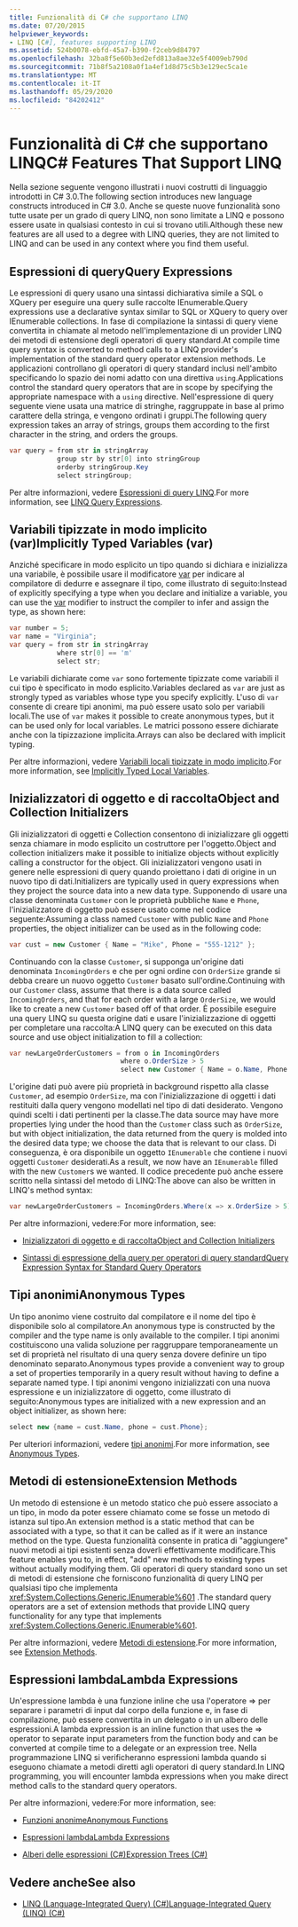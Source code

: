 ```yaml
---
title: Funzionalità di C# che supportano LINQ
ms.date: 07/20/2015
helpviewer_keywords:
- LINQ [C#], features supporting LINQ
ms.assetid: 524b0078-ebfd-45a7-b390-f2ceb9d84797
ms.openlocfilehash: 32ba8f5e60b3ed2efd813a8ae32e5f4009eb790d
ms.sourcegitcommit: 71b8f5a2108a0f1a4ef1d8d75c5b3e129ec5ca1e
ms.translationtype: MT
ms.contentlocale: it-IT
ms.lasthandoff: 05/29/2020
ms.locfileid: "84202412"
---
```

# <a name="c-features-that-support-linq"></a><span data-ttu-id="6abc8-102">Funzionalità di C# che supportano LINQ</span><span class="sxs-lookup"><span data-stu-id="6abc8-102">C# Features That Support LINQ</span></span>

<span data-ttu-id="6abc8-103">Nella sezione seguente vengono illustrati i nuovi costrutti di linguaggio introdotti in C# 3.0.</span><span class="sxs-lookup"><span data-stu-id="6abc8-103">The following section introduces new language constructs introduced in C# 3.0.</span></span> <span data-ttu-id="6abc8-104">Anche se queste nuove funzionalità sono tutte usate per un grado di query LINQ, non sono limitate a LINQ e possono essere usate in qualsiasi contesto in cui si trovano utili.</span><span class="sxs-lookup"><span data-stu-id="6abc8-104">Although these new features are all used to a degree with LINQ queries, they are not limited to LINQ and can be used in any context where you find them useful.</span></span>

## <a name="query-expressions"></a><span data-ttu-id="6abc8-105">Espressioni di query</span><span class="sxs-lookup"><span data-stu-id="6abc8-105">Query Expressions</span></span>

<span data-ttu-id="6abc8-106">Le espressioni di query usano una sintassi dichiarativa simile a SQL o XQuery per eseguire una query sulle raccolte IEnumerable.</span><span class="sxs-lookup"><span data-stu-id="6abc8-106">Query expressions use a declarative syntax similar to SQL or XQuery to query over IEnumerable collections.</span></span> <span data-ttu-id="6abc8-107">In fase di compilazione la sintassi di query viene convertita in chiamate al metodo nell'implementazione di un provider LINQ dei metodi di estensione degli operatori di query standard.</span><span class="sxs-lookup"><span data-stu-id="6abc8-107">At compile time query syntax is converted to method calls to a LINQ provider's implementation of the standard query operator extension methods.</span></span> <span data-ttu-id="6abc8-108">Le applicazioni controllano gli operatori di query standard inclusi nell'ambito specificando lo spazio dei nomi adatto con una direttiva `using`.</span><span class="sxs-lookup"><span data-stu-id="6abc8-108">Applications control the standard query operators that are in scope by specifying the appropriate namespace with a `using` directive.</span></span> <span data-ttu-id="6abc8-109">Nell'espressione di query seguente viene usata una matrice di stringhe, raggruppate in base al primo carattere della stringa, e vengono ordinati i gruppi.</span><span class="sxs-lookup"><span data-stu-id="6abc8-109">The following query expression takes an array of strings, groups them according to the first character in the string, and orders the groups.</span></span>

```csharp
var query = from str in stringArray
            group str by str[0] into stringGroup
            orderby stringGroup.Key
            select stringGroup;
```

<span data-ttu-id="6abc8-110">Per altre informazioni, vedere [Espressioni di query LINQ](../../../linq/index.md).</span><span class="sxs-lookup"><span data-stu-id="6abc8-110">For more information, see [LINQ Query Expressions](../../../linq/index.md).</span></span>

## <a name="implicitly-typed-variables-var"></a><span data-ttu-id="6abc8-111">Variabili tipizzate in modo implicito (var)</span><span class="sxs-lookup"><span data-stu-id="6abc8-111">Implicitly Typed Variables (var)</span></span>

<span data-ttu-id="6abc8-112">Anziché specificare in modo esplicito un tipo quando si dichiara e inizializza una variabile, è possibile usare il modificatore [var](../../../language-reference/keywords/var.md) per indicare al compilatore di dedurre e assegnare il tipo, come illustrato di seguito:</span><span class="sxs-lookup"><span data-stu-id="6abc8-112">Instead of explicitly specifying a type when you declare and initialize a variable, you can use the [var](../../../language-reference/keywords/var.md) modifier to instruct the compiler to infer and assign the type, as shown here:</span></span>

```csharp
var number = 5;
var name = "Virginia";
var query = from str in stringArray
            where str[0] == 'm'
            select str;
```

<span data-ttu-id="6abc8-113">Le variabili dichiarate come `var` sono fortemente tipizzate come variabili il cui tipo è specificato in modo esplicito.</span><span class="sxs-lookup"><span data-stu-id="6abc8-113">Variables declared as `var` are just as strongly typed as variables whose type you specify explicitly.</span></span> <span data-ttu-id="6abc8-114">L'uso di `var` consente di creare tipi anonimi, ma può essere usato solo per variabili locali.</span><span class="sxs-lookup"><span data-stu-id="6abc8-114">The use of `var` makes it possible to create anonymous types, but it can be used only for local variables.</span></span> <span data-ttu-id="6abc8-115">Le matrici possono essere dichiarate anche con la tipizzazione implicita.</span><span class="sxs-lookup"><span data-stu-id="6abc8-115">Arrays can also be declared with implicit typing.</span></span>

<span data-ttu-id="6abc8-116">Per altre informazioni, vedere [Variabili locali tipizzate in modo implicito](../../classes-and-structs/implicitly-typed-local-variables.md).</span><span class="sxs-lookup"><span data-stu-id="6abc8-116">For more information, see [Implicitly Typed Local Variables](../../classes-and-structs/implicitly-typed-local-variables.md).</span></span>

## <a name="object-and-collection-initializers"></a><span data-ttu-id="6abc8-117">Inizializzatori di oggetto e di raccolta</span><span class="sxs-lookup"><span data-stu-id="6abc8-117">Object and Collection Initializers</span></span>

<span data-ttu-id="6abc8-118">Gli inizializzatori di oggetti e Collection consentono di inizializzare gli oggetti senza chiamare in modo esplicito un costruttore per l'oggetto.</span><span class="sxs-lookup"><span data-stu-id="6abc8-118">Object and collection initializers make it possible to initialize objects without explicitly calling a constructor for the object.</span></span> <span data-ttu-id="6abc8-119">Gli inizializzatori vengono usati in genere nelle espressioni di query quando proiettano i dati di origine in un nuovo tipo di dati.</span><span class="sxs-lookup"><span data-stu-id="6abc8-119">Initializers are typically used in query expressions when they project the source data into a new data type.</span></span> <span data-ttu-id="6abc8-120">Supponendo di usare una classe denominata `Customer` con le proprietà pubbliche `Name` e `Phone`, l'inizializzatore di oggetto può essere usato come nel codice seguente:</span><span class="sxs-lookup"><span data-stu-id="6abc8-120">Assuming a class named `Customer` with public `Name` and `Phone` properties, the object initializer can be used as in the following code:</span></span>

```csharp
var cust = new Customer { Name = "Mike", Phone = "555-1212" };
```

<span data-ttu-id="6abc8-121">Continuando con la classe `Customer`, si supponga un'origine dati denominata `IncomingOrders` e che per ogni ordine con `OrderSize` grande si debba creare un nuovo oggetto `Customer` basato sull'ordine.</span><span class="sxs-lookup"><span data-stu-id="6abc8-121">Continuing with our `Customer` class, assume that there is a data source called `IncomingOrders`, and that for each order with a large `OrderSize`, we would like to create a new `Customer` based off of that order.</span></span> <span data-ttu-id="6abc8-122">È possibile eseguire una query LINQ su questa origine dati e usare l'inizializzazione di oggetti per completare una raccolta:</span><span class="sxs-lookup"><span data-stu-id="6abc8-122">A LINQ query can be executed on this data source and use object initialization to fill a collection:</span></span>

```csharp
var newLargeOrderCustomers = from o in IncomingOrders
                            where o.OrderSize > 5
                            select new Customer { Name = o.Name, Phone = o.Phone };
```

<span data-ttu-id="6abc8-123">L'origine dati può avere più proprietà in background rispetto alla classe `Customer`, ad esempio `OrderSize`, ma con l'inizializzazione di oggetti i dati restituiti dalla query vengono modellati nel tipo di dati desiderato. Vengono quindi scelti i dati pertinenti per la classe.</span><span class="sxs-lookup"><span data-stu-id="6abc8-123">The data source may have more properties lying under the hood than the `Customer` class such as `OrderSize`, but with object initialization, the data returned from the query is molded into the desired data type; we choose the data that is relevant to our class.</span></span> <span data-ttu-id="6abc8-124">Di conseguenza, è ora disponibile un oggetto `IEnumerable` che contiene i nuovi oggetti `Customer` desiderati.</span><span class="sxs-lookup"><span data-stu-id="6abc8-124">As a result, we now have an `IEnumerable` filled with the new `Customer`s we wanted.</span></span> <span data-ttu-id="6abc8-125">Il codice precedente può anche essere scritto nella sintassi del metodo di LINQ:</span><span class="sxs-lookup"><span data-stu-id="6abc8-125">The above can also be written in LINQ's method syntax:</span></span>

```csharp
var newLargeOrderCustomers = IncomingOrders.Where(x => x.OrderSize > 5).Select(y => new Customer { Name = y.Name, Phone = y.Phone });
```

<span data-ttu-id="6abc8-126">Per altre informazioni, vedere:</span><span class="sxs-lookup"><span data-stu-id="6abc8-126">For more information, see:</span></span>

- [<span data-ttu-id="6abc8-127">Inizializzatori di oggetto e di raccolta</span><span class="sxs-lookup"><span data-stu-id="6abc8-127">Object and Collection Initializers</span></span>](../../classes-and-structs/object-and-collection-initializers.md)

- [<span data-ttu-id="6abc8-128">Sintassi di espressione della query per operatori di query standard</span><span class="sxs-lookup"><span data-stu-id="6abc8-128">Query Expression Syntax for Standard Query Operators</span></span>](./query-expression-syntax-for-standard-query-operators.md)

## <a name="anonymous-types"></a><span data-ttu-id="6abc8-129">Tipi anonimi</span><span class="sxs-lookup"><span data-stu-id="6abc8-129">Anonymous Types</span></span>

<span data-ttu-id="6abc8-130">Un tipo anonimo viene costruito dal compilatore e il nome del tipo è disponibile solo al compilatore.</span><span class="sxs-lookup"><span data-stu-id="6abc8-130">An anonymous type is constructed by the compiler and the type name is only available to the compiler.</span></span> <span data-ttu-id="6abc8-131">I tipi anonimi costituiscono una valida soluzione per raggruppare temporaneamente un set di proprietà nel risultato di una query senza dovere definire un tipo denominato separato.</span><span class="sxs-lookup"><span data-stu-id="6abc8-131">Anonymous types provide a convenient way to group a set of properties temporarily in a query result without having to define a separate named type.</span></span> <span data-ttu-id="6abc8-132">I tipi anonimi vengono inizializzati con una nuova espressione e un inizializzatore di oggetto, come illustrato di seguito:</span><span class="sxs-lookup"><span data-stu-id="6abc8-132">Anonymous types are initialized with a new expression and an object initializer, as shown here:</span></span>

```csharp
select new {name = cust.Name, phone = cust.Phone};
```

<span data-ttu-id="6abc8-133">Per ulteriori informazioni, vedere [tipi anonimi](../../classes-and-structs/anonymous-types.md).</span><span class="sxs-lookup"><span data-stu-id="6abc8-133">For more information, see [Anonymous Types](../../classes-and-structs/anonymous-types.md).</span></span>

## <a name="extension-methods"></a><span data-ttu-id="6abc8-134">Metodi di estensione</span><span class="sxs-lookup"><span data-stu-id="6abc8-134">Extension Methods</span></span>

<span data-ttu-id="6abc8-135">Un metodo di estensione è un metodo statico che può essere associato a un tipo, in modo da poter essere chiamato come se fosse un metodo di istanza sul tipo.</span><span class="sxs-lookup"><span data-stu-id="6abc8-135">An extension method is a static method that can be associated with a type, so that it can be called as if it were an instance method on the type.</span></span> <span data-ttu-id="6abc8-136">Questa funzionalità consente in pratica di "aggiungere" nuovi metodi ai tipi esistenti senza doverli effettivamente modificare.</span><span class="sxs-lookup"><span data-stu-id="6abc8-136">This feature enables you to, in effect, "add" new methods to existing types without actually modifying them.</span></span> <span data-ttu-id="6abc8-137">Gli operatori di query standard sono un set di metodi di estensione che forniscono funzionalità di query LINQ per qualsiasi tipo che implementa <xref:System.Collections.Generic.IEnumerable%601> .</span><span class="sxs-lookup"><span data-stu-id="6abc8-137">The standard query operators are a set of extension methods that provide LINQ query functionality for any type that implements <xref:System.Collections.Generic.IEnumerable%601>.</span></span>

<span data-ttu-id="6abc8-138">Per altre informazioni, vedere [Metodi di estensione](../../classes-and-structs/extension-methods.md).</span><span class="sxs-lookup"><span data-stu-id="6abc8-138">For more information, see [Extension Methods](../../classes-and-structs/extension-methods.md).</span></span>

## <a name="lambda-expressions"></a><span data-ttu-id="6abc8-139">Espressioni lambda</span><span class="sxs-lookup"><span data-stu-id="6abc8-139">Lambda Expressions</span></span>

<span data-ttu-id="6abc8-140">Un'espressione lambda è una funzione inline che usa l'operatore => per separare i parametri di input dal corpo della funzione e, in fase di compilazione, può essere convertita in un delegato o in un albero delle espressioni.</span><span class="sxs-lookup"><span data-stu-id="6abc8-140">A lambda expression is an inline function that uses the => operator to separate input parameters from the function body and can be converted at compile time to a delegate or an expression tree.</span></span> <span data-ttu-id="6abc8-141">Nella programmazione LINQ si verificheranno espressioni lambda quando si eseguono chiamate a metodi diretti agli operatori di query standard.</span><span class="sxs-lookup"><span data-stu-id="6abc8-141">In LINQ programming, you will encounter lambda expressions when you make direct method calls to the standard query operators.</span></span>

<span data-ttu-id="6abc8-142">Per altre informazioni, vedere:</span><span class="sxs-lookup"><span data-stu-id="6abc8-142">For more information, see:</span></span>

- [<span data-ttu-id="6abc8-143">Funzioni anonime</span><span class="sxs-lookup"><span data-stu-id="6abc8-143">Anonymous Functions</span></span>](../../statements-expressions-operators/anonymous-functions.md)

- [<span data-ttu-id="6abc8-144">Espressioni lambda</span><span class="sxs-lookup"><span data-stu-id="6abc8-144">Lambda Expressions</span></span>](../../statements-expressions-operators/lambda-expressions.md)

- [<span data-ttu-id="6abc8-145">Alberi delle espressioni (C#)</span><span class="sxs-lookup"><span data-stu-id="6abc8-145">Expression Trees (C#)</span></span>](../expression-trees/index.md)

## <a name="see-also"></a><span data-ttu-id="6abc8-146">Vedere anche</span><span class="sxs-lookup"><span data-stu-id="6abc8-146">See also</span></span>

- [<span data-ttu-id="6abc8-147">LINQ (Language-Integrated Query) (C#)</span><span class="sxs-lookup"><span data-stu-id="6abc8-147">Language-Integrated Query (LINQ) (C#)</span></span>](./index.md)
